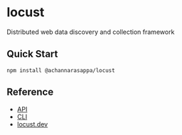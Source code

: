 # locust

Distributed web data discovery and collection framework

## Quick Start

```
npm install @achannarasappa/locust
```

## Reference

* [API](https://locust.dev/docs/api)
* [CLI](https://locust.dev/docs/cli)
* [locust.dev](https://locust.dev/)